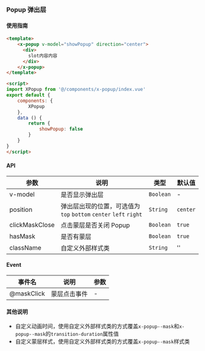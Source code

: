 ### Popup 弹出层

#### 使用指南

```html
<template>
    <x-popup v-model="showPopup" direction="center">
      <div>
        slot内容内容
      </div>
    </x-popup>
</template>

<script>
import XPopup from '@/components/x-popup/index.vue'
export default {
    components: {
        XPopup
    },
    data () {
        return {
            showPopup: false
        }
    }
}
</script>
```

#### API
| 参数 | 说明 | 类型 | 默认值 |
|-----|------|-----|--------|
|v-model|是否显示弹出层|`Boolean`|-|
|position|弹出层出现的位置，可选值为`top` `bottom` `center` `left` `right`|`String`|`center`|
|clickMaskClose|点击蒙层是否关闭 Popup|`Boolean`|`true`|
|hasMask|是否有蒙层|`Boolean`|`true`|
|className|自定义外部样式类|`String`|''|

#### Event
| 事件名 | 说明 | 参数 |
|-----|------|-----|
|@maskClick|蒙层点击事件|-|

#### 其他说明
- 自定义动画时间，使用自定义外部样式类的方式覆盖`x-popup--mask`和`x-popup--mask`的`transition-duration`属性值
- 自定义蒙层样式，使用自定义外部样式类的方式覆盖`x-popup--mask`样式类
